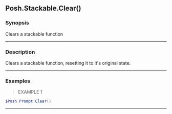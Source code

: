 Posh.Stackable.Clear()
----------------------

### Synopsis
Clears a stackable function

---

### Description

Clears a stackable function, resetting it to it's original state.

---

### Examples
> EXAMPLE 1

```PowerShell
$Posh.Prompt.Clear()
```

---

